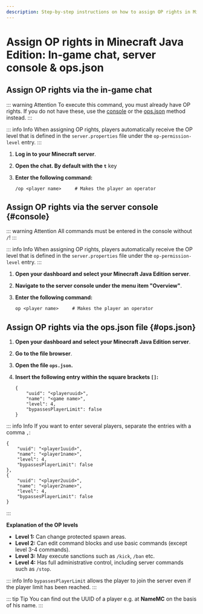 ```yaml
---
description: Step-by-step instructions on how to assign OP rights in Minecraft Java Edition via the in-game chat, the server console or the ops.json file.
---
```


# Assign OP rights in Minecraft Java Edition: In-game chat, server console & ops.json

## Assign OP rights via the in-game chat

::: warning Attention
To execute this command, you must already have OP rights. If you do not have these, use the [console](#console) or the [ops.json](#ops.json) method instead.
:::

::: info Info
When assigning OP rights, players automatically receive the OP level that is defined in the ```server.properties``` file under the ```op-permission-level``` entry.
:::

1. <strong>Log in to your Minecraft server</strong>.

2. <strong>Open the chat. By default with the ```t```</strong> key

3. <strong>Enter the following command:</strong>

    ```
    /op <player name>     # Makes the player an operator
    ```

## Assign OP rights via the server console {#console}

::: warning Attention
All commands must be entered in the console without ```/```!
:::

::: info Info
When assigning OP rights, players automatically receive the OP level that is defined in the ```server.properties``` file under the ```op-permission-level``` entry.
:::

1. <strong>Open your dashboard and select your Minecraft Java Edition server</strong>.

2. <strong>Navigate to the server console under the menu item "Overview"</strong>.

3. <strong>Enter the following command:</strong>

    ```
    op <player name>     # Makes the player an operator
    ```

## Assign OP rights via the ops.json file {#ops.json}

1. <strong>Open your dashboard and select your Minecraft Java Edition server</strong>.

2. <strong>Go to the file browser</strong>.

3. <strong>Open the file ```ops.json```.</strong>

4. <strong>Insert the following entry within the square brackets ```[]```:</strong>

    ```
    {
        "uuid": "<playeruuid>",
        "name": "<game name>",
        "level": 4,
        "bypassesPlayerLimit": false
    }
    ```

::: info Info
If you want to enter several players, separate the entries with a comma ```,```:

```
{
    "uuid": "<player1uuid>",
    "name": "<player1name>",
    "level": 4,
    "bypassesPlayerLimit": false
},
{
    "uuid": "<player2uuid>",
    "name": "<player2name>",
    "level": 4,
    "bypassesPlayerLimit": false
}
```

:::

<strong>Explanation of the OP levels</strong>

- <strong>Level 1:</strong> Can change protected spawn areas.
- <strong>Level 2:</strong> Can edit command blocks and use basic commands (except level 3-4 commands).
- <strong>Level 3:</strong> May execute sanctions such as ```/kick```, ```/ban``` etc.
- <strong>Level 4:</strong> Has full administrative control, including server commands such as ```/stop```.

::: info Info
```bypassesPlayerLimit``` allows the player to join the server even if the player limit has been reached.
:::

::: tip Tip
You can find out the UUID of a player e.g. at <strong>NameMC</strong> on the basis of his name.
:::
